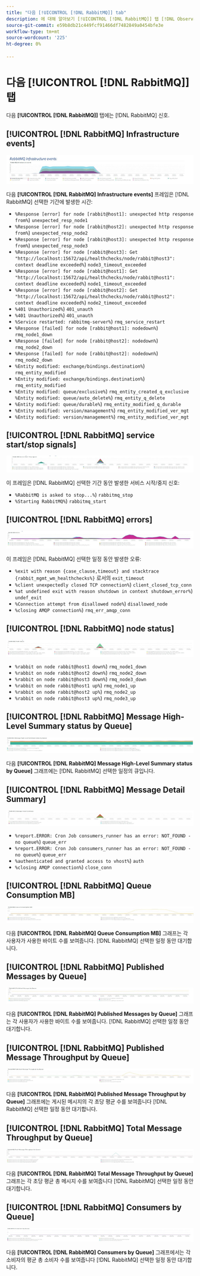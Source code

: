 ```yaml
---
title: "다음 [!UICONTROL [!DNL RabbitMQ]] tab"
description: 에 대해 알아보기 [!UICONTROL [!DNL RabbitMQ]] 탭 [!DNL Observation for Adobe Commerce].
source-git-commit: e59b8db21c449fcf91466df7482849a0454bfe3e
workflow-type: tm+mt
source-wordcount: '225'
ht-degree: 0%

---
```


# 다음 [!UICONTROL [!DNL RabbitMQ]] 탭

다음 **[!UICONTROL [!DNL RabbitMQ]]** 탭에는 [!DNL RabbitMQ] 신호.

## [!UICONTROL [!DNL RabbitMQ] Infrastructure events]

![[!DNL RabbitMQ] 인프라 이벤트](../../assets/tools/observation-for-adobe-commerce/rabbitmq-tab-1.jpeg)

다음 **[!UICONTROL [!DNL RabbitMQ] Infrastructure events]** 프레임은 [!DNL RabbitMQ] 선택한 기간에 발생한 시간:

* `%Response [error] for node [rabbit@host1]: unexpected http response from%`) `unexpected_resp_node1`
* `%Response [error] for node [rabbit@host2]: unexpected http response from%`) `unexpected_resp_node2`
* `%Response [error] for node [rabbit@host3]: unexpected http response from%`) `unexpected_resp_node3`
* `%Response [error] for node [rabbit@host3]: Get "http://localhost:15672/api/healthchecks/node/rabbit@host3": context deadline exceeded%`) `node3_timeout_exceeded`
* `%Response [error] for node [rabbit@host1]: Get "http://localhost:15672/api/healthchecks/node/rabbit@host1": context deadline exceeded%`) `node1_timeout_exceeded`
* `%Response [error] for node [rabbit@host2]: Get "http://localhost:15672/api/healthchecks/node/rabbit@host2": context deadline exceeded%`) `node2_timeout_exceeded`
* `%401 Unauthorized%`) `401_unauth`
* `%401 Unauthorized%`) `401_unauth`
* `%Service restarted: rabbitmq-server%`) `rmq_service_restart`
* `%Response [failed] for node [rabbit@host1]: nodedown%`) `rmq_node1_down`
* `%Response [failed] for node [rabbit@host2]: nodedown%`) `rmq_node2_down`
* `%Response [failed] for node [rabbit@host2]: nodedown%`) `rmq_node2_down`
* `%Entity modified: exchange/bindings.destination%`) `rmq_entity_modified`
* `%Entity modified: exchange/bindings.destination%`) `rmq_entity_modified`
* `%Entity modified: queue/exclusive%`) `rmq_entity_created_q_exclusive` `%Entity modified: queue/auto_delete%`) `rmq_entity_q_delete`
* `%Entity modified: queue/durable%`) `rmq_entity_modified_q_durable`
* `%Entity modified: version/management%`) `rmq_entity_modified_ver_mgt`
* `%Entity modified: version/management%`) `rmq_entity_modified_ver_mgt`

## [!UICONTROL [!DNL RabbitMQ] service start/stop signals]

![[!DNL RabbitMQ] 서비스 시작/중지 신호](../../assets/tools/observation-for-adobe-commerce/rabbitmq-tab-2.jpeg)

이 프레임은 [!DNL RabbitMQ] 선택한 기간 동안 발생한 서비스 시작/중지 신호:

* `%RabbitMQ is asked to stop...%`) `rabbitmq_stop`
* `%Starting RabbitMQ%`) `rabbitmq_start`

## [!UICONTROL [!DNL RabbitMQ] errors]

![[!DNL RabbitMQ] 오류](../../assets/tools/observation-for-adobe-commerce/rabbitmq-tab-3.jpeg)

이 프레임은 [!DNL RabbitMQ] 선택한 일정 동안 발생한 오류:

* `%exit with reason {case_clause,timeout} and stacktrace {rabbit_mgmt_wm_healthchecks%}` 로서의 `exit_timeout`
* `%client unexpectedly closed TCP connection%`) `client_closed_tcp_conn`
* `%at undefined exit with reason shutdown in context shutdown_error%`) `undef_exit`
* `%Connection attempt from disallowed node%`) `disallowed_node`
* `%closing AMQP connection%`) `rmq_err_amqp_conn`

## [!UICONTROL [!DNL RabbitMQ] node status]

![[!DNL RabbitMQ] 노드 상태](../../assets/tools/observation-for-adobe-commerce/rabbitmq-tab-4.jpeg)

* `%rabbit on node rabbit@host1 down%`) `rmq_node1_down`
* `%rabbit on node rabbit@host2 down%`) `rmq_node2_down`
* `%rabbit on node rabbit@host3 down%`) `rmq_node3_down`
* `%rabbit on node rabbit@host1 up%`) `rmq_node1_up`
* `%rabbit on node rabbit@host2 up%`) `rmq_node2_up`
* `%rabbit on node rabbit@host3 up%`) `rmq_node3_up`

## [!UICONTROL [!DNL RabbitMQ] Message High-Level Summary status by Queue]

![[!DNL RabbitMQ] 대기열별 메시지 개요 상태](../../assets/tools/observation-for-adobe-commerce/rabbitmq-tab-5.jpeg)

다음 **[!UICONTROL [!DNL RabbitMQ] Message High-Level Summary status by Queue]** 그래프에는 [!DNL RabbitMQ] 선택한 일정의 큐입니다.

## [!UICONTROL [!DNL RabbitMQ] Message Detail Summary]

![[!DNL RabbitMQ] 메시지 세부 정보 요약](../../assets/tools/observation-for-adobe-commerce/rabbitmq-tab-6.jpeg)

* `%report.ERROR: Cron Job consumers_runner has an error: NOT_FOUND - no queue%`) `queue_err`
* `%report.ERROR: Cron Job consumers_runner has an error: NOT_FOUND - no queue%`) `queue_err`
* `%authenticated and granted access to vhost%`) `auth`
* `%closing AMQP connection%`) `close_conn`

## [!UICONTROL [!DNL RabbitMQ] Queue Consumption MB]

![[!DNL RabbitMQ] 큐 사용량 MB](../../assets/tools/observation-for-adobe-commerce/rabbitmq-tab-7.jpeg)

다음 **[!UICONTROL [!DNL RabbitMQ] Queue Consumption MB]** 그래프는 각 사용자가 사용한 바이트 수를 보여줍니다. [!DNL RabbitMQ] 선택한 일정 동안 대기합니다.

## [!UICONTROL [!DNL RabbitMQ] Published Messages by Queue]

![[!DNL RabbitMQ] 큐에 게시된 메시지](../../assets/tools/observation-for-adobe-commerce/rabbitmq-tab-8.jpeg)

다음 **[!UICONTROL [!DNL RabbitMQ] Published Messages by Queue]** 그래프는 각 사용자가 사용한 바이트 수를 보여줍니다. [!DNL RabbitMQ] 선택한 일정 동안 대기합니다.

## [!UICONTROL [!DNL RabbitMQ] Published Message Throughput by Queue]

![[!DNL RabbitMQ] 대기열별 게시된 메시지 처리량](../../assets/tools/observation-for-adobe-commerce/rabbitmq-tab-9.jpeg)

다음 **[!UICONTROL [!DNL RabbitMQ] Published Message Throughput by Queue]** 그래프에는 게시된 메시지의 각 초당 평균 수를 보여줍니다 [!DNL RabbitMQ] 선택한 일정 동안 대기합니다.

## [!UICONTROL [!DNL RabbitMQ] Total Message Throughput by Queue]

![[!DNL RabbitMQ] 대기열별 총 메시지 처리량](../../assets/tools/observation-for-adobe-commerce/rabbitmq-tab-10.jpeg)

다음 **[!UICONTROL [!DNL RabbitMQ] Total Message Throughput by Queue]** 그래프는 각 초당 평균 총 메시지 수를 보여줍니다 [!DNL RabbitMQ] 선택한 일정 동안 대기합니다.

## [!UICONTROL [!DNL RabbitMQ] Consumers by Queue]

![[!DNL RabbitMQ] 큐별 소비자](../../assets/tools/observation-for-adobe-commerce/rabbitmq-tab-11.jpeg)

다음 **[!UICONTROL [!DNL RabbitMQ] Consumers by Queue]** 그래프에서는 각 소비자의 평균 총 소비자 수를 보여줍니다 [!DNL RabbitMQ] 선택한 일정 동안 대기합니다.

